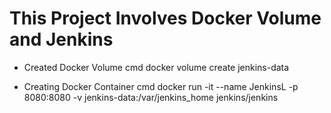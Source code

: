 # This Project Involves Docker Volume and Jenkins

- Created Docker Volume 
cmd docker volume create jenkins-data

- Creating Docker Container
cmd docker run -it --name JenkinsL -p 8080:8080 -v jenkins-data:/var/jenkins_home jenkins/jenkins
